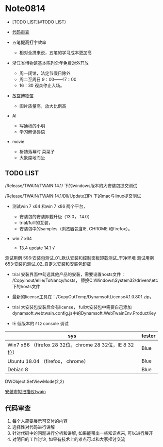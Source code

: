 # Note0814


- [TODO LIST](#TODO LIST)

- [代码审查](#代码审查)

- 五笔提高打字效率
    + 相对全拼来说，五笔的学习成本更加高

- 浙江省博物馆基本陈列全年免费对外开放
    + 周一闭馆，法定节假日除外
    + 周二至周日 9：00——17：00
    + 16：30 观众停止入场。

- [故宫博物馆](http://www.dpm.org.cn/Home.html)
    + 图片质量高，放大比例高

- AI
    + 写通稿的小明
    + 学习解读唇语

- movie 
    + 祈祷落幕时 菜菜子
    + 大象席地而坐







## TODO LIST

/Release/TWAIN/TWAIN 14.1/ 下的windows版本的大安装包提交测试

/Release/TWAIN/TWAIN 14.1/Dll/UpdateZIP/ 下的mac与linux提交测试

- 测试win 7 x64 和win 7 x86 两个平台，
    - 安装包的安装卸载升级（13.0， 14.0）
    - trial/fulll的互装，
    - 安装包中的samples（浏览器包含IE, CHROME 和firefox）。

- win 7 x64
    - 13.4 update 14.1 √




测试用例 596:安装包测试_01_默认安装和控制面板卸载测试_干净环境
测试用例 653:安装包测试_02_自定义安装和安装包卸载

- trial 安装界面中勾选其他产品的安装，需要设置hosts文件：  /Copyinout/ellie/ToNancy/hosts， 替换C:\Windows\System32\drivers\etc 下的hosts文件

- 最新的license工具在：/CopyOutTemp/DynamsoftLicense4.1.0.801.zip， 

- trial 大安装包安装后会有license， full大安装包中需要自己添加dynamsoft.webtwain.config.js中的Dynamsoft.WebTwainEnv.ProductKey

- IE 低版本的 `F12` console 调试


|sys|tester|
|-|-|
|Win7 x86 （firefox 28 32位，chrome 28 32位，IE 8 32位）   | Blue|
|Ubuntu 18.04 （firefox， chrome） | Blue|
|Debian 8 |   Blue


DWObject.SetViewMode(2,2)

[安装虚拟扫描仪twain](https://demo.dynamsoft.com/dwt/online_demo_scan.aspx)


## 代码审查

1. 每个人简要展示可交付的内容 
2. 选择性对代码进行讲解
3. 针对代码中的问题进行分析和讲解, 如果能带出一些知识点来, 可以进行展开
4. 对明日的工作讨论, 如果有技术上的难点可以和大家探讨交流


